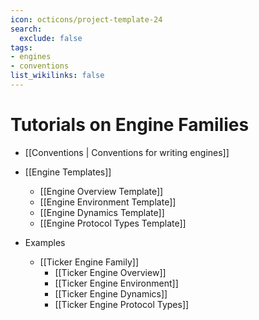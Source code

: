 ```yaml
---
icon: octicons/project-template-24
search:
  exclude: false
tags:
- engines
- conventions
list_wikilinks: false
---
```


# Tutorials on Engine Families

- [[Conventions | Conventions for writing engines]]

- [[Engine Templates]]

    - [[Engine Overview Template]]
    - [[Engine Environment Template]]
    - [[Engine Dynamics Template]]
    - [[Engine Protocol Types Template]]

- Examples

    - [[Ticker Engine Family]]
      - [[Ticker Engine Overview]]
      - [[Ticker Engine Environment]]
      - [[Ticker Engine Dynamics]]
      - [[Ticker Engine Protocol Types]]